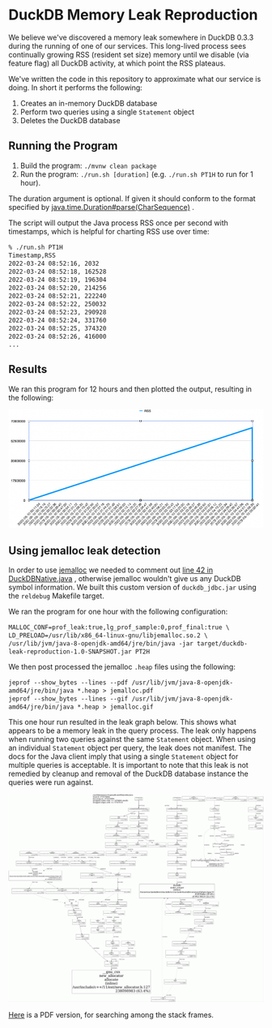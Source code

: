 # DuckDB Memory Leak Reproduction

We believe we've discovered a memory leak somewhere in DuckDB 0.3.3 during the running of one of our services. This
long-lived process sees continually growing RSS (resident set size) memory until we disable (via feature flag) all
DuckDB activity, at which point the RSS plateaus.

We've written the code in this repository to approximate what our service is doing. In short it performs the following:

1. Creates an in-memory DuckDB database
2. Perform two queries using a single `Statement` object
3. Deletes the DuckDB database

## Running the Program

1. Build the program: `./mvnw clean package`
2. Run the program: `./run.sh [duration]` (e.g. `./run.sh PT1H` to run for 1 hour).

The duration argument is optional. If given it should conform to the format specified by
[java.time.Duration#parse(CharSequence)](https://docs.oracle.com/javase/8/docs/api/java/time/Duration.html#parse-java.lang.CharSequence-)
.

The script will output the Java process RSS once per second with timestamps, which is helpful for charting RSS use over
time:

```
% ./run.sh PT1H
Timestamp,RSS
2022-03-24 08:52:16, 2032
2022-03-24 08:52:18, 162528
2022-03-24 08:52:19, 196304
2022-03-24 08:52:20, 214256
2022-03-24 08:52:21, 222240
2022-03-24 08:52:22, 250032
2022-03-24 08:52:23, 290928
2022-03-24 08:52:24, 331760
2022-03-24 08:52:25, 374320
2022-03-24 08:52:26, 416000
...
```

## Results

We ran this program for 12 hours and then plotted the output, resulting in the following:

![12 hour run results](results.png)

## Using jemalloc leak detection

In order to use [jemalloc](http://jemalloc.net/) we needed to comment
out [line 42 in DuckDBNative.java](https://github.com/duckdb/duckdb/blob/39cfae40b31bd5be73f7686af889e8b801da21b7/tools/jdbc/src/main/java/org/duckdb/DuckDBNative.java#L42)
, otherwise jemalloc wouldn't give us any DuckDB symbol information. We built this custom version of `duckdb_jdbc.jar`
using the `reldebug` Makefile target.

We ran the program for one hour with the following configuration:

```
MALLOC_CONF=prof_leak:true,lg_prof_sample:0,prof_final:true \
LD_PRELOAD=/usr/lib/x86_64-linux-gnu/libjemalloc.so.2 \
/usr/lib/jvm/java-8-openjdk-amd64/jre/bin/java -jar target/duckdb-leak-reproduction-1.0-SNAPSHOT.jar PT2H
```

We then post processed the jemalloc `.heap` files using the following:

```
jeprof --show_bytes --lines --pdf /usr/lib/jvm/java-8-openjdk-amd64/jre/bin/java *.heap > jemalloc.pdf
jeprof --show_bytes --lines --gif /usr/lib/jvm/java-8-openjdk-amd64/jre/bin/java *.heap > jemalloc.gif
```

This one hour run resulted in the leak graph below. This shows what appears to be a memory leak in the
query process. The leak only happens when running two queries against the same `Statement` object. When
using an individual `Statement` object per query, the leak does not manifest. The docs for the Java client
imply that using a single `Statement` object for multiple queries is acceptable. It is important to note
that this leak is not remedied by cleanup and removal of the DuckDB database instance the queries were
run against.

![2 hour jemalloc results](jemalloc.gif)

[Here](jemalloc.pdf) is a PDF version, for searching among the stack frames.
